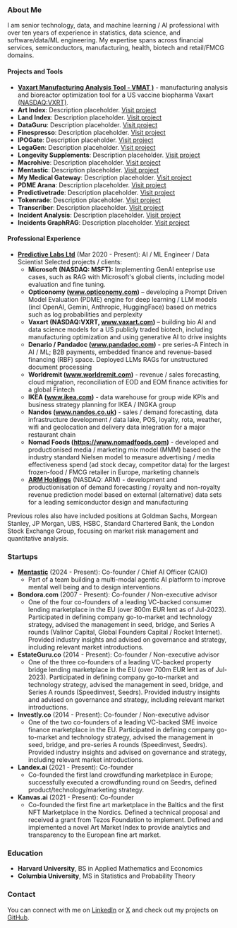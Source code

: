 
### About Me

I am senior technology, data, and machine learning / AI professional with over ten years of experience in statistics, data science, and software/data/ML engineering. My expertise spans across financial services, semiconductors, manufacturing, health, biotech and retail/FMCG domains.

#### Projects and Tools
- **[Vaxart Manufacturing Analysis Tool - VMAT )](https://vmat.predictivelabs.ai)** - manufacturing analysis and bioreactor optimization tool for a US vaccine biopharma Vaxart [(NASDAQ:VXRT)](https://www.vaxart.com). 
- **Art Index**: Description placeholder. [Visit project](#)
- **Land Index**: Description placeholder. [Visit project](#)
- **DataGuru**: Description placeholder. [Visit project](#)
- **Finespresso**: Description placeholder. [Visit project](#)
- **IPOGate**: Description placeholder. [Visit project](#)
- **LegaGen**: Description placeholder. [Visit project](#)
- **Longevity Supplements**: Description placeholder. [Visit project](#)
- **Macrohive**: Description placeholder. [Visit project](#)
- **Mentastic**: Description placeholder. [Visit project](#)
- **My Medical Gateway**: Description placeholder. [Visit project](#)
- **PDME Arana**: Description placeholder. [Visit project](#)
- **Predictivetrade**: Description placeholder. [Visit project](#)
- **Tokenrade**: Description placeholder. [Visit project](#)
- **Transcriber**: Description placeholder. [Visit project](#)
- **Incident Analysis**: Description placeholder. [Visit project](#)
- **Incidents GraphRAG**: Description placeholder. [Visit project](#)
  
#### Professional Experience

- **[Predictive Labs Ltd](https://www.predictivelabs.co.uk)** (Mar 2020 - Present): AI / ML Engineer / Data Scientist 
  Selected projects / clients: 
  - **Microsoft (NASDAQ: MSFT):** Implementing GenAI enteprise use cases, such as RAG with Microsoft's global clients, including model evaluation and fine tuning.
  - **Opticonomy (www.opticonomy.com)** – developing a Prompt Driven Model Evaluation (PDME) engine for deep learning / LLM models (incl OpenAI, Gemini, Anthropic, HuggingFace) based on metrics such as log probabilities and perplexity
  - **Vaxart (NASDAQ:VXRT, www.vaxart.com)** – building bio AI and data science models for a US publicly traded biotech, including manufacturing optimization and using generative AI to drive insights
  - **Denario / Pandadoc (www.pandadoc.com)** - pre series-A Fintech in AI / ML; B2B payments, embedded finance and revenue-based financing (RBF) space. Deployed LLMs RAGs for unstructured document processing
  - **Worldremit (www.worldremit.com)** - revenue / sales forecasting, cloud migration, reconciliation of EOD and EOM finance activities for a global Fintech
  - **IKEA (www.ikea.com)** - data warehouse for group wide KPIs and business strategy planning for IKEA / INGKA group
  - **Nandos (www.nandos.co.uk)** - sales / demand forecasting, data infrastructure development / data lake, POS, loyalty, rota, weather, wifi and geolocation and delivery data integration for a major restaurant chain
  - **Nomad Foods (https://www.nomadfoods.com)** - developed and productionised media / marketing mix model (MMM) based on the industry standard Nielsen model to measure advertising / media effectiveness spend (ad stock decay, competitor data) for the largest frozen-food / FMCG retailer in Europe, marketing channels
  - **[ARM Holdings](www.arm.com)** (NASDAQ: ARM) - development and productionisation of demand forecasting / royalty and non-royalty revenue prediction model based on external (alternative) data sets for a leading semiconductor design and manufacturing

Previous roles also have included positions at Goldman Sachs, Morgean Stanley, JP Morgan, UBS, HSBC, Standard Chartered Bank, the London Stock Exchange Group, focusing on market risk management and quantitative analysis.

### Startups
- **[Mentastic](https://www.mentastic.me)** (2024 - Present): Co-founder / Chief AI Officer (CAIO)
  - Part of a team building a multi-modal agentic AI platform to improve mental well being and to design interventions.
- **Bondora.com** (2007 - Present): Co-founder / Non-executive advisor
  - One of the four co-founders of a leading VC-backed consumer lending marketplace in the EU (over 800m EUR lent as of Jul-2023). Participated in defining company go-to-market and technology strategy, advised the management in seed, bridge, and Series A rounds (Valinor Capital, Global Founders Capital / Rocket Internet). Provided industry insights and advised on governance and strategy, including relevant market introductions.
- **EstateGuru.co** (2014 - Present): Co-founder / Non-executive advisor
  - One of the three co-founders of a leading VC-backed property bridge lending marketplace in the EU (over 700m EUR lent as of Jul-2023). Participated in defining company go-to-market and technology strategy, advised the management in seed, bridge, and Series A rounds (Speedinvest, Seedrs). Provided industry insights and advised on governance and strategy, including relevant market introductions.
- **Investly.co** (2014 - Present): Co-founder / Non-executive advisor
  - One of the two co-founders of a leading VC-backed SME invoice finance marketplace in the EU. Participated in defining company go-to-market and technology strategy, advised the management in seed, bridge, and pre-series A rounds (Speedinvest, Seedrs). Provided industry insights and advised on governance and strategy, including relevant market introductions.
- **Landex.ai** (2021 - Present): Co-founder
  - Co-founded the first land crowdfunding marketplace in Europe; successfully executed a crowdfunding round on Seedrs, defined product/technology/marketing strategy.
- **Kanvas.ai** (2021 - Present): Co-founder
  - Co-founded the first fine art marketplace in the Baltics and the first NFT Marketplace in the Nordics. Defined a technical proposal and received a grant from Tezos Foundation to implement. Defined and implemented a novel Art Market Index to provide analytics and transparency to the European fine art market.

### Education
- **Harvard University**, BS in Applied Mathematics and Economics
- **Columbia University**, MS in Statistics and Probability Theory

### Contact
You can connect with me on [LinkedIn](https://www.linkedin.com/in/juliankaljuvee/) or [X](https://x.com/jkaljuvee) and check out my projects on [GitHub](https://github.com/kaljuvee).
